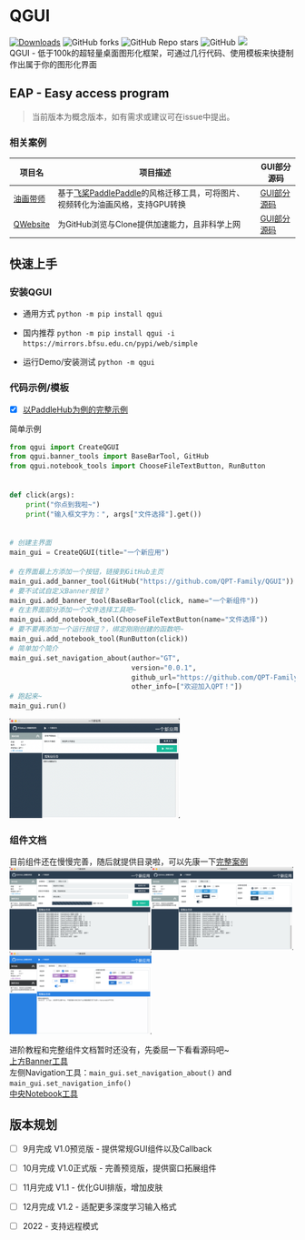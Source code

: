 # QGUI

[![Downloads](https://static.pepy.tech/personalized-badge/qgui?period=total&units=international_system&left_color=grey&right_color=orange&left_text=Pypi%20User)](https://pepy.tech/project/qgui)
![GitHub forks](https://img.shields.io/github/forks/QPT-Family/QGUI)
![GitHub Repo stars](https://img.shields.io/github/stars/QPT-Family/QGUI)
![GitHub](https://img.shields.io/github/license/QPT-Family/QGUI)
![](https://img.shields.io/badge/支持系统-Win/Linux/MAC-9cf)  
QGUI - 低于100k的超轻量桌面图形化框架，可通过几行代码、使用模板来快捷制作出属于你的图形化界面

## EAP - Easy access program

> 当前版本为概念版本，如有需求或建议可在issue中提出。

### 相关案例
| 项目名 | 项目描述 | GUI部分源码 |
| ----- | -----   | --------     |
|[油画带师](https://github.com/AP-Kai/Paint-Master)| 基于[飞桨PaddlePaddle](https://github.com/PaddlePaddle)的风格迁移工具，可将图片、视频转化为油画风格，支持GPU转换 | [GUI部分源码](https://github.com/AP-Kai/Paint-Master/blob/main/run.py)  
[QWebsite](https://github.com/QPT-Family/QWebSiteOptimizer)| 为GitHub浏览与Clone提供加速能力，且非科学上网| [GUI部分源码](https://github.com/QPT-Family/QWebSiteOptimizer/blob/main/qwebsite/submethod/github.py)

## 快速上手

### 安装QGUI

* 通用方式 ```python -m pip install qgui```
* 国内推荐 ```python -m pip install qgui -i https://mirrors.bfsu.edu.cn/pypi/web/simple```

* 运行Demo/安装测试 ```python -m qgui``` 

### 代码示例/模板
- [x] [以PaddleHub为例的完整示例](./qgui/template/paddlehub_demo.py)  

简单示例

```python
from qgui import CreateQGUI
from qgui.banner_tools import BaseBarTool, GitHub
from qgui.notebook_tools import ChooseFileTextButton, RunButton


def click(args):
    print("你点到我啦~")
    print("输入框文字为：", args["文件选择"].get())


# 创建主界面
main_gui = CreateQGUI(title="一个新应用")

# 在界面最上方添加一个按钮，链接到GitHub主页
main_gui.add_banner_tool(GitHub("https://github.com/QPT-Family/QGUI"))
# 要不试试自定义Banner按钮？
main_gui.add_banner_tool(BaseBarTool(click, name="一个新组件"))
# 在主界面部分添加一个文件选择工具吧~
main_gui.add_notebook_tool(ChooseFileTextButton(name="文件选择"))
# 要不要再添加一个运行按钮？，绑定刚刚创建的函数吧~
main_gui.add_notebook_tool(RunButton(click))
# 简单加个简介
main_gui.set_navigation_about(author="GT",
                              version="0.0.1",
                              github_url="https://github.com/QPT-Family/QGUI",
                              other_info=["欢迎加入QPT！"])
# 跑起来~
main_gui.run()
```
<img src="./ext/Demo.png" width="300" title="Demo展示效果">

### 组件文档

目前组件还在慢慢完善，随后就提供目录啦，可以先康一下[完整案例](qgui/__main__.py)  
<img src="./ext/Full1.png" width="250" title="Demo展示效果"><img src="./ext/Full2.png" width="250" title="Demo展示效果"><img src="./ext/Full3.png" width="250" title="Demo展示效果">

进阶教程和完整组件文档暂时还没有，先委屈一下看看源码吧~  
[上方Banner工具](./qgui/banner_tools.py)  
左侧Navigation工具：`main_gui.set_navigation_about()` and `main_gui.set_navigation_info()`  
[中央Notebook工具](./qgui/notebook_tools.py)

## 版本规划 
- [ ] 9月完成 V1.0预览版 - 提供常规GUI组件以及Callback
- [ ] 10月完成 V1.0正式版 - 完善预览版，提供窗口拓展组件
- [ ] 11月完成 V1.1 - 优化GUI排版，增加皮肤
- [ ] 12月完成 V1.2 - 适配更多深度学习输入格式
- [ ] 2022 - 支持远程模式


